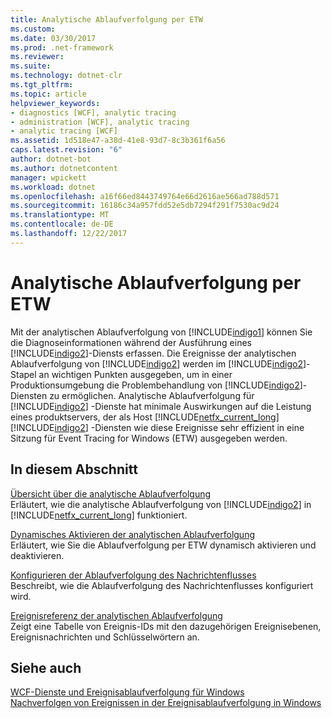 ```yaml
---
title: Analytische Ablaufverfolgung per ETW
ms.custom: 
ms.date: 03/30/2017
ms.prod: .net-framework
ms.reviewer: 
ms.suite: 
ms.technology: dotnet-clr
ms.tgt_pltfrm: 
ms.topic: article
helpviewer_keywords:
- diagnostics [WCF], analytic tracing
- administration [WCF], analytic tracing
- analytic tracing [WCF]
ms.assetid: 1d518e47-a38d-41e8-93d7-8c3b361f6a56
caps.latest.revision: "6"
author: dotnet-bot
ms.author: dotnetcontent
manager: wpickett
ms.workload: dotnet
ms.openlocfilehash: a16f66ed8443749764e66d2616ae566ad788d571
ms.sourcegitcommit: 16186c34a957fdd52e5db7294f291f7530ac9d24
ms.translationtype: MT
ms.contentlocale: de-DE
ms.lasthandoff: 12/22/2017
---
```

# <a name="analytic-tracing-with-etw"></a>Analytische Ablaufverfolgung per ETW
Mit der analytischen Ablaufverfolgung von [!INCLUDE[indigo1](../../../../../includes/indigo1-md.md)] können Sie die Diagnoseinformationen während der Ausführung eines [!INCLUDE[indigo2](../../../../../includes/indigo2-md.md)]-Diensts erfassen. Die Ereignisse der analytischen Ablaufverfolgung von [!INCLUDE[indigo2](../../../../../includes/indigo2-md.md)] werden im [!INCLUDE[indigo2](../../../../../includes/indigo2-md.md)]-Stapel an wichtigen Punkten ausgegeben, um in einer Produktionsumgebung die Problembehandlung von [!INCLUDE[indigo2](../../../../../includes/indigo2-md.md)]-Diensten zu ermöglichen. Analytische Ablaufverfolgung für [!INCLUDE[indigo2](../../../../../includes/indigo2-md.md)] -Dienste hat minimale Auswirkungen auf die Leistung eines produktservers, der als Host [!INCLUDE[netfx_current_long](../../../../../includes/netfx-current-long-md.md)] [!INCLUDE[indigo2](../../../../../includes/indigo2-md.md)] -Diensten wie diese Ereignisse sehr effizient in eine Sitzung für Event Tracing for Windows (ETW) ausgegeben werden.  
  
## <a name="in-this-section"></a>In diesem Abschnitt  
 [Übersicht über die analytische Ablaufverfolgung](../../../../../docs/framework/wcf/diagnostics/etw/analytic-tracing-overview.md)  
 Erläutert, wie die analytische Ablaufverfolgung von [!INCLUDE[indigo2](../../../../../includes/indigo2-md.md)] in [!INCLUDE[netfx_current_long](../../../../../includes/netfx-current-long-md.md)] funktioniert.  
  
 [Dynamisches Aktivieren der analytischen Ablaufverfolgung](../../../../../docs/framework/wcf/diagnostics/etw/dynamically-enabling-analytic-tracing.md)  
 Erläutert, wie Sie die Ablaufverfolgung per ETW dynamisch aktivieren und deaktivieren.  
  
 [Konfigurieren der Ablaufverfolgung des Nachrichtenflusses](../../../../../docs/framework/wcf/diagnostics/etw/configuring-message-flow-tracing.md)  
 Beschreibt, wie die Ablaufverfolgung des Nachrichtenflusses konfiguriert wird.  
  
 [Ereignisreferenz der analytischen Ablaufverfolgung](../../../../../docs/framework/wcf/diagnostics/etw/analytic-trace-event-reference.md)  
 Zeigt eine Tabelle von Ereignis-IDs mit den dazugehörigen Ereignisebenen, Ereignisnachrichten und Schlüsselwörtern an.  
  
## <a name="see-also"></a>Siehe auch  
 [WCF-Dienste und Ereignisablaufverfolgung für Windows](../../../../../docs/framework/wcf/samples/wcf-services-and-event-tracing-for-windows.md)  
 [Nachverfolgen von Ereignissen in der Ereignisablaufverfolgung in Windows](../../../../../docs/framework/windows-workflow-foundation/samples/tracking-events-into-event-tracing-in-windows.md)
